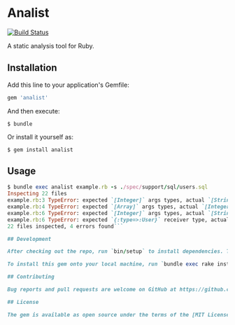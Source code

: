 # Analist
[![Build Status](https://travis-ci.org/tcoenraad/analist.svg?branch=master)](https://travis-ci.com/tcoenraad/analist)

A static analysis tool for Ruby.

## Installation

Add this line to your application's Gemfile:

```ruby
gem 'analist'
```

And then execute:

    $ bundle

Or install it yourself as:

    $ gem install analist

## Usage

```ruby
$ bundle exec analist example.rb -s ./spec/support/sql/users.sql
Inspecting 22 files
example.rb:3 TypeError: expected `[Integer]` args types, actual `[String]`
example.rb:4 TypeError: expected `[Array]` args types, actual `[Integer]`
example.rb:6 TypeError: expected `[Integer]` args types, actual `[String]`
example.rb:6 TypeError: expected `{:type=>:User}` receiver type, actual `{:type=>:User, :on=>:instance}`
22 files inspected, 4 errors found```

## Development

After checking out the repo, run `bin/setup` to install dependencies. Then, run `rake spec` to run the tests. You can also run `bin/console` for an interactive prompt that will allow you to experiment.

To install this gem onto your local machine, run `bundle exec rake install`. To release a new version, update the version number in `version.rb`, and then run `bundle exec rake release`, which will create a git tag for the version, push git commits and tags, and push the `.gem` file to [rubygems.org](https://rubygems.org).

## Contributing

Bug reports and pull requests are welcome on GitHub at https://github.com/tcoenraad/analist.

## License

The gem is available as open source under the terms of the [MIT License](http://opensource.org/licenses/MIT).

